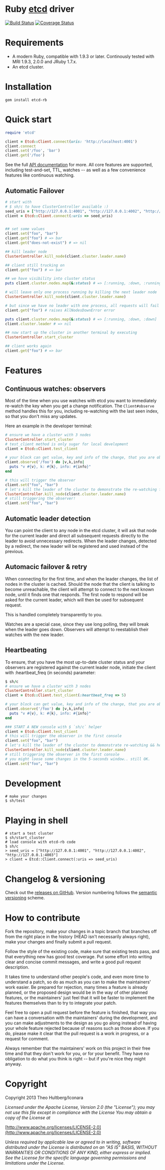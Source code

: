 # Ruby [etcd](https://github.com/coreos/etcd) driver

[![Build Status](https://travis-ci.org/iconara/etcd-rb.png?branch=master)](https://travis-ci.org/iconara/etcd-rb)
[![Coverage Status](https://coveralls.io/repos/iconara/etcd-rb/badge.png?branch=master)](https://coveralls.io/r/iconara/etcd-rb)

# Requirements

  - A modern Ruby, compatible with 1.9.3 or later. Continously tested with MRI 1.9.3, 2.0.0 and JRuby 1.7.x.
  - An etcd cluster.

# Installation

    gem install etcd-rb

# Quick start

```ruby
require 'etcd'

client = Etcd::Client.connect(uris: 'http://localhost:4001')
client.connect
client.set('/foo', 'bar')
client.get('/foo')
```

See the full [API documentation](http://rubydoc.info/github/iconara/etcd-rb/master/frames) for more. All core features are supported, including test-and-set, TTL, watches -- as well as a few convenience features like continuous watching.



## Automatic Failover

```ruby
# start with
# $ sh/c to have ClusterController available :)
seed_uris = ["http://127.0.0.1:4001", "http://127.0.0.1:4002", "http://127.0.0.1:4003"]
client = Etcd::Client.connect(:uris => seed_uris)


## set some values
client.set("foo", "bar")
client.get("foo") # => bar
client.get("does-not-exist") # => nil

## kill leader node
ClusterController.kill_node(client.cluster.leader.name)

## client still trucking on
client.get("foo") # => bar

## we have visibility into cluster status
puts client.cluster.nodes.map(&:status) # => [:running, :down, :running]

# will leave only one process running by killing the next leader node
ClusterController.kill_node(client.cluster.leader.name)

# but since we have no leader with one process, all requests will fail
client.get("foo") # raises AllNodesDownError error

puts client.cluster.nodes.map(&:status) # => [:running, :down, :down]
client.cluster.leader # => nil

## now start up the cluster in another terminal by executing
ClusterController.start_cluster

## client works again
client.get("foo") # => bar

```

# Features

## Continuous watches: observers

Most of the time when you use watches with etcd you want to immediately re-watch the key when you get a change notification. The `Client#observe` method handles this for you, including re-watching with the last seen index, so that you don't miss any updates.

Here an example in the developer terminal:

```ruby
# ensure we have a cluster with 3 nodes
ClusterController.start_cluster
# test_client method is only sugar for local development
client = Etcd::Client.test_client

# your block can get value, key and info of the change, that you are observing
client.observe('/foo') do |v,k,info|
  puts "v #{v}, k: #{k}, info: #{info}"
end

# this will trigger the observer
client.set("foo", "bar")
# let's kill the leader of the cluster to demonstrate the re-watching feature
ClusterController.kill_node(client.cluster.leader.name)
# still triggering the observer!
client.set("foo", "bar")
```

## Automatic leader detection

You can point the client to any node in the etcd cluster, it will ask that node for the current leader and direct all subsequent requests directly to the leader to avoid unnecessary redirects. When the leader changes, detected by a redirect, the new leader will be registered and used instead of the previous.

## Automacic failover & retry

When connecting for the first time, and when the leader changes, the list of nodes in the cluster is cached. Should the node that the client is talking to become unreachable, the client will attempt to connect to the next known node, until it finds one that responds. The first node to respond will be asked for the current leader, which will then be used for subsequent request.

This is handled completely transparently to you.

Watches are a special case, since they use long polling, they will break when the leader goes down. Observers will attempt to reestablish their watches with the new leader.


## Heartbeating

To ensure, that you have the most up-to-date cluster status and your observers are registered against the current leader node, initiate the client with :heartbeat_freq  (in seconds) parameter:


```ruby
$ sh/c
# ensure we have a cluster with 3 nodes
ClusterController.start_cluster
client = Etcd::Client.test_client(:heartbeat_freq => 5)

# your block can get value, key and info of the change, that you are observing
client.observe('/foo') do |v,k,info|
  puts "v #{v}, k: #{k}, info: #{info}"
end

### START A NEW console with $ `sh/c` helper
client = Etcd::Client.test_client
# this will trigger the observer in the first console
client.set("foo", "bar")
# let's kill the leader of the cluster to demonstrate re-watching && heartbeating for all active clients
ClusterController.kill_node(client.cluster.leader.name)
# still triggering the observer in the first console
# you might loose some changes in the 5-seconds window.. still OK.
client.set("foo", "bar")
```


# Development
    # make your changes
    $ sh/test


# Playing in shell
    # start a test cluster
    $ sh/start_cluster
    # load console with etcd-rb code
    $ sh/c
    > seed_uris = ["http://127.0.0.1:4001", "http://127.0.0.1:4002", "http://127.0.0.1:4003"]
    > client = Etcd::Client.connect(:uris => seed_uris)



# Changelog & versioning

Check out the [releases on GitHub](https://github.com/iconara/etcd-rb/releases). Version numbering follows the [semantic versioning](http://semver.org/) scheme.


# How to contribute


Fork the repository, make your changes in a topic branch that branches off from the right place in the history (HEAD isn't necessarily always right), make your changes and finally submit a pull request.

Follow the style of the existing code, make sure that existing tests pass, and that everything new has good test coverage. Put some effort into writing clear and concise commit messages, and write a good pull request description.

It takes time to understand other people's code, and even more time to understand a patch, so do as much as you can to make the maintainers' work easier. Be prepared for rejection, many times a feature is already planned, or the proposed design would be in the way of other planned features, or the maintainers' just feel that it will be faster to implement the features themselves than to try to integrate your patch.

Feel free to open a pull request before the feature is finished, that way you can have a conversation with the maintainers' during the development, and you can make adjustments to the design as you go along instead of having your whole feature rejected because of reasons such as those above. If you do, please make it clear that the pull request is a work in progress, or a request for comment.

Always remember that the maintainers' work on this project in their free time and that they don't work for you, or for your benefit. They have no obligation to do what you think is right -- but if you're nice they might anyway.

# Copyright

Copyright 2013 Theo Hultberg/Iconara

_Licensed under the Apache License, Version 2.0 (the "License"); you may not use this file except in compliance with the License You may obtain a copy of the License at_

[http://www.apache.org/licenses/LICENSE-2.0](http://www.apache.org/licenses/LICENSE-2.0)

_Unless required by applicable law or agreed to in writing, software distributed under the License is distributed on an "AS IS" BASIS, WITHOUT WARRANTIES OR CONDITIONS OF ANY KIND, either express or implied. See the License for the specific language governing permissions and limitations under the License._